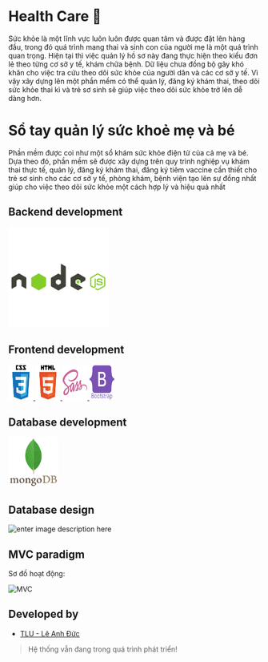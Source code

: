 # Health Care 🏩

Sức khỏe là một lĩnh vực luôn luôn được quan tâm và được đặt lên hàng đầu, trong đó quá trình mang thai và sinh con của người mẹ là một quá trình quan trọng. Hiện tại thì việc quản lý hồ sơ này đang thực hiện theo kiểu đơn lẻ theo từng cơ sở y tế, khám chữa bệnh. Dữ liệu chưa đồng bộ gây khó khăn cho việc tra cứu theo dõi sức khỏe của người dân và các cơ sở y tế. Vì vậy xây dựng lên một phần mềm có thể quản lý, đăng ký khám thai, theo dõi sức khỏe thai kì và trẻ sơ sinh sẽ giúp việc theo dõi sức khỏe trở lên dễ dàng hơn.

# Sổ tay quản lý sức khoẻ mẹ và bé

Phần mềm được coi như một sổ khám sức khỏe điện tử của cả mẹ và bé. Dựa theo đó, phần mềm sẽ được xây dựng trên quy trình nghiệp vụ khám thai thực tế, quản lý, đăng ký khám thai, đăng ký tiêm vaccine cần thiết cho trẻ sơ sinh cho các cơ sở y tế, phòng khám, bệnh viện tạo lên sự đồng nhất giúp cho việc theo dõi sức khỏe một cách hợp lý và hiệu quả nhất

## Backend development

<p align="left"> 
  <a href="https://nodejs.org" target="_blank" rel="noreferrer"> 
    <img src="https://raw.githubusercontent.com/devicons/devicon/master/icons/nodejs/nodejs-original-wordmark.svg" alt="nodejs" width="200"/> 
  </a> 
</p>

## Frontend development

<p align="left">  
  <a href="https://www.w3schools.com/css/" target="_blank" rel="noreferrer"> 
    <img src="https://raw.githubusercontent.com/devicons/devicon/master/icons/css3/css3-original-wordmark.svg" alt="css3" width="50" height="70"/> 
  </a> 
  <a href="https://www.w3.org/html/" target="_blank" rel="noreferrer"> 
    <img src="https://raw.githubusercontent.com/devicons/devicon/master/icons/html5/html5-original-wordmark.svg" alt="html5" width="50" height="70"/>
  </a>  
  <a href="https://sass-lang.com" target="_blank" rel="noreferrer"> 
    <img src="https://raw.githubusercontent.com/devicons/devicon/master/icons/sass/sass-original.svg" alt="sass" width="50" height="70"/>
  </a>
  <a href="https://getbootstrap.com" target="_blank" rel="noreferrer"> 
    <img src="https://raw.githubusercontent.com/devicons/devicon/master/icons/bootstrap/bootstrap-plain-wordmark.svg" alt="bootstrap" width="50" height="70"/> 
  </a>
</p>

## Database development

<p align="left"> 
  <a href="https://www.mongodb.com/" target="_blank" rel="noreferrer"> 
    <img src="https://raw.githubusercontent.com/devicons/devicon/master/icons/mongodb/mongodb-original-wordmark.svg" alt="mongodb" width="100"/> 
  </a>  
</p>

## Database design

![enter image description here](https://i.imgur.com/BE3jG0p.png)

## MVC paradigm

Sơ đồ hoạt động:

![MVC](https://i.imgur.com/60lIOli.png)

## Developed by

- [TLU - Lê Anh Đức](https://github.com/leanhducprovn)

>   Hệ thống vẫn đang trong quá trình phát triển!
